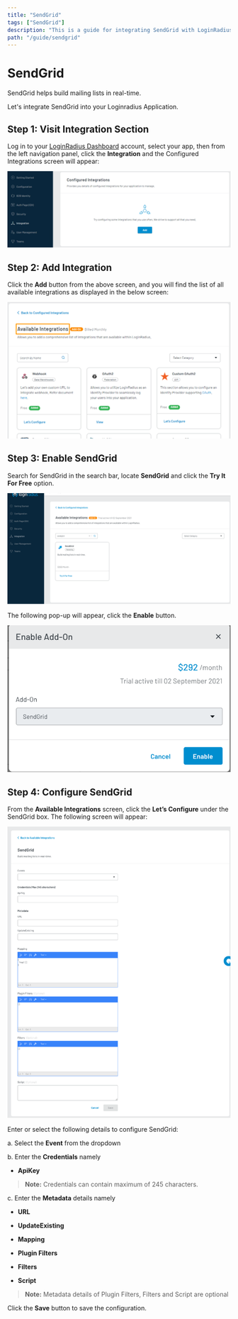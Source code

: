```yaml
---
title: "SendGrid"
tags: ["SendGrid"]
description: "This is a guide for integrating SendGrid with LoginRadius services."
path: "/guide/sendgrid"
---
```


# SendGrid

SendGrid helps build mailing lists in real-time.

Let's integrate SendGrid into your Loginradius Application.

## Step 1: Visit Integration Section

Log in to your <a href="https://dashboard.loginradius.com/dashboard" target="_blank">LoginRadius Dashboard</a> account, select your app, then from the left navigation panel, click the **Integration** and the Configured Integrations screen will appear:

   ![alt_text](../../assets/blog-common/configured-integration.png "image_tooltip")

## Step 2: Add Integration

Click the **Add** button from the above screen, and you will find the list of all available integrations as displayed in the below screen:

   ![alt_text](images/available-integration.png "image_tooltip")

## Step 3: Enable SendGrid

Search for SendGrid in the search bar, locate **SendGrid** and click the **Try It For Free** option. 

   ![alt_text](images/sendgrid.png "image_tooltip")

The following pop-up will appear, click the **Enable** button.

   ![alt_text](images/sendgrid2.png "image_tooltip")

## Step 4: Configure SendGrid

From the **Available Integrations** screen, click the **Let’s Configure** under the SendGrid box. The following screen will appear:

   ![alt_text](images/sendgrid3.png "image_tooltip")

Enter or select the following details to configure SendGrid:

a. Select the **Event** from the dropdown

b. Enter the **Credentials** namely 
   
   * **ApiKey**

> **Note:** Credentials can contain maximum of 245 characters.

c. Enter the **Metadata** details namely

   * **URL**

   * **UpdateExisting**
   
   * **Mapping**

   * **Plugin Filters**

   * **Filters**

   * **Script**

> **Note:** Metadata details of Plugin Filters, Filters and Script are optional

Click the **Save** button to save the configuration.